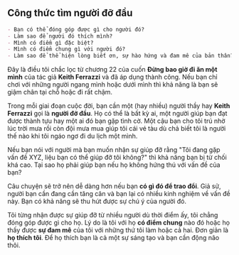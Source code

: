 ## Công thức tìm người đỡ đầu

```md
- Bạn có thể đóng góp được gì cho người đó?
- Làm sao để người đó thích mình?
- Mình có điểm gì đặc biệt?
- Mình có điểm chung gì với người đó?
- Làm sao để thể hiện lòng biết ơn, sự hào hứng và đam mê của bản thân?
```

Đây là điều tôi chắc lọc từ chương 22 của cuốn **Đừng bao giờ đi ăn một mình** của tác giả **Keith Ferrazzi** và đã áp dụng thành công. Nếu bạn chỉ chơi với những người ngang mình hoặc dưới mình thì khả năng là bạn sẽ giậm chân tại chỗ hoặc đi rất chậm. 

Trong mỗi giai đoạn cuộc đời, bạn cần một (hay nhiều) người thầy hay **Keith Ferrazzi** gọi là **người đỡ đầu**. Họ có thể là bất kỳ ai, một người giúp bạn đạt được thành tựu hay một ai đó bạn gặp tình cờ. Một cậu bạn cho tôi trú nhờ lúc trời mưa rồi còn đội mưa mua giúp tôi cái vé tàu dù chả biết tôi là người thế nào khi tôi ngáo ngơ đi du lịch một mình.

Nếu bạn nói với người mà bạn muốn nhận sự giúp đỡ rằng "Tôi đang gặp vấn đề XYZ, liệu bạn có thể giúp đỡ tôi không?" thì khả năng bạn bị từ chối khá cao. Tại sao họ phải giúp bạn nếu họ không hứng thú với vấn đề của bạn?

Câu chuyện sẽ trở nên dễ dàng hơn nếu bạn **có gì đó để trao đổi**. Giả sử, người bạn cần đang cần tăng cân và bạn lại có nhiều kinh nghiệm về vấn đề này. Bạn có khả năng sẽ thu hút được sự chú ý của người đó.

Tôi từng nhận được sự giúp đỡ từ nhiều người dù thời điểm ấy, tôi chẳng đóng góp được gì cho họ. Lý do là tôi với họ **có điểm chung** nào đó hoặc họ thấy được **sự đam mê** của tôi với những thứ tôi làm hoặc cả hai. Đơn giản là **họ thích tôi**. Để họ thích bạn là cả một sự sáng tạo và bạn cần động não thôi.



